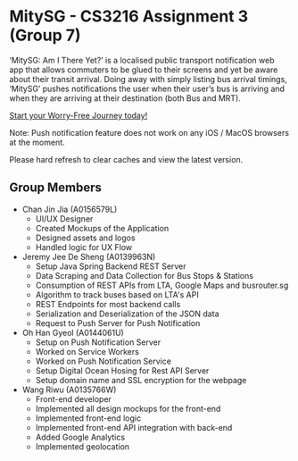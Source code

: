 # MitySG - CS3216 Assignment 3 (Group 7)

‘MitySG: Am I There Yet?’ is a localised public transport notification web app that allows commuters to be glued to their screens and yet be aware about their transit arrival. Doing away with simply listing bus arrival timings, ‘MitySG’ pushes notifications the user when their user’s bus is arriving and when they are arriving at their destination (both Bus and MRT).

[Start your Worry-Free Journey today!](https://mitysg.tk/)

Note: Push notification feature does not work on any iOS / MacOS browsers at the moment.

Please hard refresh to clear caches and view the latest version.

## Group Members
* Chan Jin Jia (A0156579L)
    * UI/UX Designer
    * Created Mockups of the Application
	* Designed assets and logos
    * Handled logic for UX Flow
* Jeremy Jee De Sheng (A0139963N)
    * Setup Java Spring Backend REST Server
	* Data Scraping and Data Collection for Bus Stops & Stations
	* Consumption of REST APIs from LTA, Google Maps and busrouter.sg
	* Algorithm to track buses based on LTA's API
	* REST Endpoints for most backend calls
	* Serialization and Deserialization of the JSON data
	* Request to Push Server for Push Notification
* Oh Han Gyeol (A0144061U)
    * Setup on Push Notification Server
	* Worked on Service Workers
	* Worked on Push Notification Service
	* Setup Digital Ocean Hosing for Rest API Server
	* Setup domain name and SSL encryption for the webpage
* Wang Riwu (A0135766W)
    * Front-end developer
	* Implemented all design mockups for the front-end
	* Implemented front-end logic
	* Implemented front-end API integration with back-end
	* Added Google Analytics
	* Implemented geolocation
